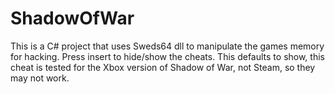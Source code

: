 # ShadowOfWar
This is a C# project that uses Sweds64 dll to manipulate the games memory for hacking. Press insert to hide/show the cheats. This defaults to show, this cheat is tested for the Xbox version of Shadow of War, not Steam, so they may not work.
